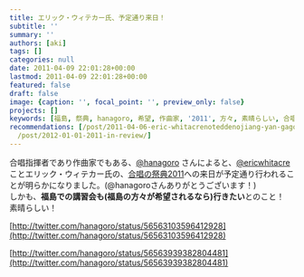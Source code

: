 ```yaml
---
title: エリック・ウィテカー氏、予定通り来日！
subtitle: ''
summary: ''
authors: [aki]
tags: []
categories: null
date: 2011-04-09 22:01:28+00:00
lastmod: 2011-04-09 22:01:28+00:00
featured: false
draft: false
image: {caption: '', focal_point: '', preview_only: false}
projects: []
keywords: [福島, 祭典, hanagoro, 希望, 作曲家, '2011', 方々, 素晴らしい, 合唱, ｒｙ]
recommendations: [/post/2011-04-06-eric-whitacrenoteddenojiang-yan-gagong-kai/, /post/2011-03-02-twitternohe-chang-da-xi-li-hale-sii/,
  /post/2012-01-01-2011-in-review/]
---
```

合唱指揮者であり作曲家でもある、[@hanagoro](http://twitter.com/hanagoro) さんによると、[@ericwhitacre](http://twitter.com/ericwhitacre) ことエリック・ウィテカー氏の、[合唱の祭典2011](https://www.google.com/calendar/b/0/render?eid=cHBocDdpdGRsMHNhZzZoM280aXRvNDdiZGsgYWNhcHBlbGxhLmV2ZW50QG0&gsessionid=OK&sf=true&output=xml)への来日が予定通り行われることが明らかになりました。(@hanagoroさんありがとうございます！)  
しかも、**福島での講習会も(福島の方々が希望されるなら)行きたい**とのこと！  
素晴らしい！

[http://twitter.com/hanagoro/status/56563103596412928](http://twitter.com/hanagoro/status/56563103596412928)

[http://twitter.com/hanagoro/status/56563939382804481](http://twitter.com/hanagoro/status/56563939382804481)



